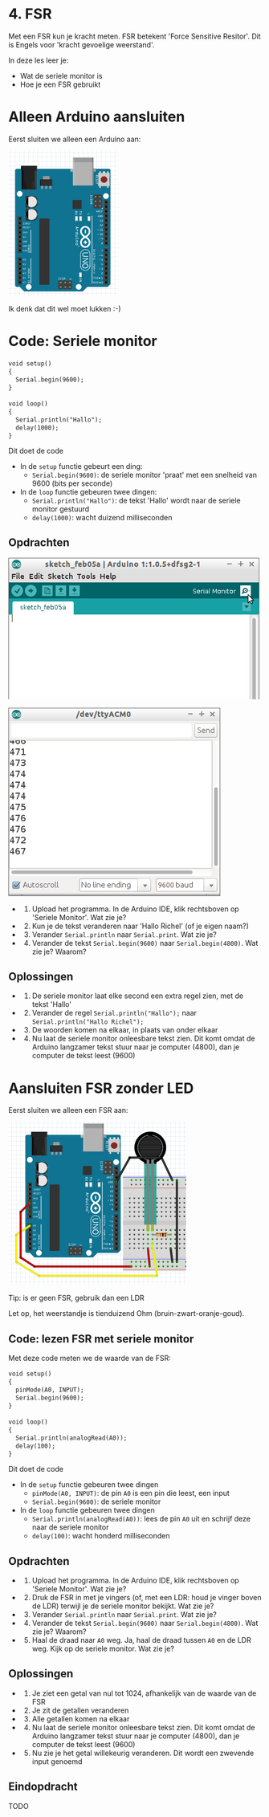 # 4. FSR

Met een FSR kun je kracht meten. FSR betekent 'Force Sensitive Resitor'.
Dit is Engels voor 'kracht gevoelige weerstand'.

In deze les leer je:

 * Wat de seriele monitor is
 * Hoe je een FSR gebruikt

# Alleen Arduino aansluiten

Eerst sluiten we alleen een Arduino aan:

![](4_FSR_niks.png)

Ik denk dat dit wel moet lukken :-)

# Code: Seriele monitor

```
void setup() 
{
  Serial.begin(9600);
}

void loop()
{
  Serial.println("Hallo");
  delay(1000);
}
```

Dit doet de code
 * In de `setup` functie gebeurt een ding:
   * `Serial.begin(9600)`: de seriele monitor 'praat' met een snelheid van 9600 (bits per seconde)
 * In de `loop` functie gebeuren twee dingen:
   * `Serial.println("Hallo")`: de tekst 'Hallo' wordt naar de seriele monitor gestuurd
   * `delay(1000)`: wacht duizend milliseconden

## Opdrachten

![De seriele monitor zit hier](4_FSR_SerialMonitor.png)

![De seriele monitor met getallen](4_FSR_SerialMonitorMetGetallen.png)

 * 1. Upload het programma. In de Arduino IDE, klik rechtsboven op 'Seriele Monitor'. Wat zie je?
 * 2. Kun je de tekst veranderen naar 'Hallo Richel' (of je eigen naam?)
 * 3. Verander `Serial.println` naar `Serial.print`. Wat zie je?
 * 4. Verander de tekst `Serial.begin(9600)` naar `Serial.begin(4800)`. Wat zie je? Waarom?

## Oplossingen

 * 1. De seriele monitor laat elke second een extra regel zien, met de tekst 'Hallo'
 * 2. Verander de regel `Serial.println("Hallo");` naar `Serial.println("Hallo Richel");`
 * 3. De woorden komen na elkaar, in plaats van onder elkaar
 * 4. Nu laat de seriele monitor onleesbare tekst zien. Dit komt omdat de Arduino langzamer tekst
      stuur naar je computer (4800), dan je computer de tekst leest (9600)

# Aansluiten FSR zonder LED

Eerst sluiten we alleen een FSR aan:

![Stroomschema](4_FSR.png)

Tip: is er geen FSR, gebruik dan een LDR

Let op, het weerstandje is tienduizend Ohm (bruin-zwart-oranje-goud).

## Code: lezen FSR met seriele monitor

Met deze code meten we de waarde van de FSR:

```
void setup() 
{
  pinMode(A0, INPUT);
  Serial.begin(9600);
}

void loop()
{
  Serial.println(analogRead(A0));
  delay(100);
}
```

Dit doet de code
 * In de `setup` functie gebeuren twee dingen
   * `pinMode(A0, INPUT)`: de pin `A0` is een pin die leest, een input
   * `Serial.begin(9600)`: de seriele monitor
 * In de `loop` functie gebeuren twee dingen
   * `Serial.println(analogRead(A0))`: lees de pin `A0` uit en schrijf deze naar de seriele monitor
   * `delay(100)`: wacht honderd milliseconden

## Opdrachten

 * 1. Upload het programma. In de Arduino IDE, klik rechtsboven op 'Seriele Monitor'. Wat zie je?
 * 2. Druk de FSR in met je vingers (of, met een LDR: houd je vinger boven de LDR) terwijl je de 
      seriele monitor bekijkt. Wat zie je?
 * 3. Verander `Serial.println` naar `Serial.print`. Wat zie je?
 * 4. Verander de tekst `Serial.begin(9600)` naar `Serial.begin(4800)`. Wat zie je? Waarom?
 * 5. Haal de draad naar `A0` weg. Ja, haal de draad tussen `A0` en de LDR weg. Kijk op de seriele monitor. Wat zie je?


## Oplossingen

 * 1. Je ziet een getal van nul tot 1024, afhankelijk van de waarde van de FSR
 * 2. Je zit de getallen veranderen
 * 3. Alle getallen komen na elkaar
 * 4. Nu laat de seriele monitor onleesbare tekst zien. Dit komt omdat de Arduino langzamer tekst
      stuur naar je computer (4800), dan je computer de tekst leest (9600)
 * 5. Nu zie je het getal willekeurig veranderen. Dit wordt een zwevende input genoemd


## Eindopdracht

TODO


